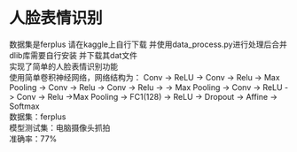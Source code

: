 # 人脸表情识别
数据集是ferplus 请在kaggle上自行下载 并使用data_process.py进行处理后合并  
dlib库需要自行安装 并下载其dat文件  
实现了简单的人脸表情识别功能  
使用简单卷积神经网络，网络结构为： 
Conv -> ReLU -> Conv -> Relu -> Max Pooling -> Conv -> Relu -> Conv -> Relu ->
-> Max Pooling -> Conv -> ReLU -> Conv -> Relu ->Max Pooling ->
FC1(128) -> ReLU -> Dropout -> Affine -> Softmax  
数据集：ferplus  
模型测试集：电脑摄像头抓拍  
准确率：77%  
